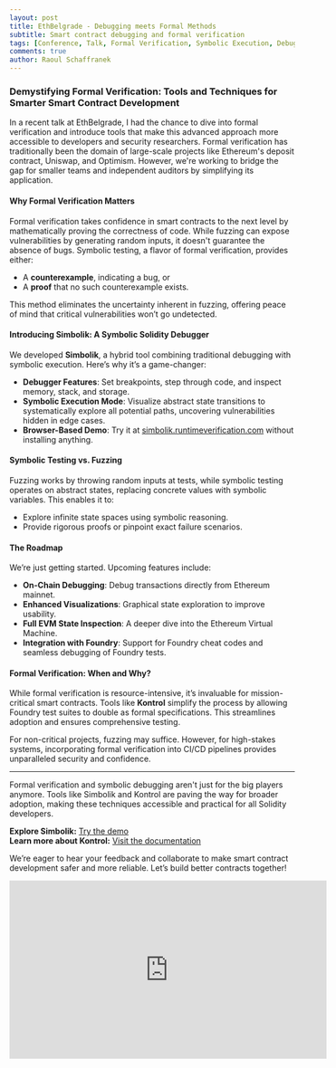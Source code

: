```yaml
---
layout: post
title: EthBelgrade - Debugging meets Formal Methods
subtitle: Smart contract debugging and formal verification
tags: [Conference, Talk, Formal Verification, Symbolic Execution, Debugging, Solidity, EVM]
comments: true
author: Raoul Schaffranek
---
```


### Demystifying Formal Verification: Tools and Techniques for Smarter Smart Contract Development

In a recent talk at EthBelgrade, I had the chance to dive into formal verification and introduce tools that make this advanced approach more accessible to developers and security researchers. Formal verification has traditionally been the domain of large-scale projects like Ethereum's deposit contract, Uniswap, and Optimism. However, we're working to bridge the gap for smaller teams and independent auditors by simplifying its application.

#### Why Formal Verification Matters

Formal verification takes confidence in smart contracts to the next level by mathematically proving the correctness of code. While fuzzing can expose vulnerabilities by generating random inputs, it doesn't guarantee the absence of bugs. Symbolic testing, a flavor of formal verification, provides either:
- A **counterexample**, indicating a bug, or  
- A **proof** that no such counterexample exists.

This method eliminates the uncertainty inherent in fuzzing, offering peace of mind that critical vulnerabilities won’t go undetected.

#### Introducing Simbolik: A Symbolic Solidity Debugger

We developed **Simbolik**, a hybrid tool combining traditional debugging with symbolic execution. Here’s why it’s a game-changer:
- **Debugger Features**: Set breakpoints, step through code, and inspect memory, stack, and storage.  
- **Symbolic Execution Mode**: Visualize abstract state transitions to systematically explore all potential paths, uncovering vulnerabilities hidden in edge cases.  
- **Browser-Based Demo**: Try it at [simbolik.runtimeverification.com](https://simbolik.runtimeverification.com) without installing anything.

#### Symbolic Testing vs. Fuzzing

Fuzzing works by throwing random inputs at tests, while symbolic testing operates on abstract states, replacing concrete values with symbolic variables. This enables it to:
- Explore infinite state spaces using symbolic reasoning.
- Provide rigorous proofs or pinpoint exact failure scenarios.

#### The Roadmap

We’re just getting started. Upcoming features include:
- **On-Chain Debugging**: Debug transactions directly from Ethereum mainnet.  
- **Enhanced Visualizations**: Graphical state exploration to improve usability.  
- **Full EVM State Inspection**: A deeper dive into the Ethereum Virtual Machine.  
- **Integration with Foundry**: Support for Foundry cheat codes and seamless debugging of Foundry tests.  

#### Formal Verification: When and Why?

While formal verification is resource-intensive, it’s invaluable for mission-critical smart contracts. Tools like **Kontrol** simplify the process by allowing Foundry test suites to double as formal specifications. This streamlines adoption and ensures comprehensive testing.

For non-critical projects, fuzzing may suffice. However, for high-stakes systems, incorporating formal verification into CI/CD pipelines provides unparalleled security and confidence.

---

Formal verification and symbolic debugging aren't just for the big players anymore. Tools like Simbolik and Kontrol are paving the way for broader adoption, making these techniques accessible and practical for all Solidity developers.

**Explore Simbolik:** [Try the demo](https://simbolik.runtimeverification.com)  
**Learn more about Kontrol:** [Visit the documentation](https://kontrol.runtimeverification.com/)

We’re eager to hear your feedback and collaborate to make smart contract development safer and more reliable. Let’s build better contracts together!

<iframe width="560" height="315" src="https://www.youtube.com/embed/6Kl4UvWjO8Y?si=AypfaZga3ReWD8z9" title="YouTube video player" frameborder="0" allow="accelerometer; autoplay; clipboard-write; encrypted-media; gyroscope; picture-in-picture; web-share" referrerpolicy="strict-origin-when-cross-origin" allowfullscreen></iframe>